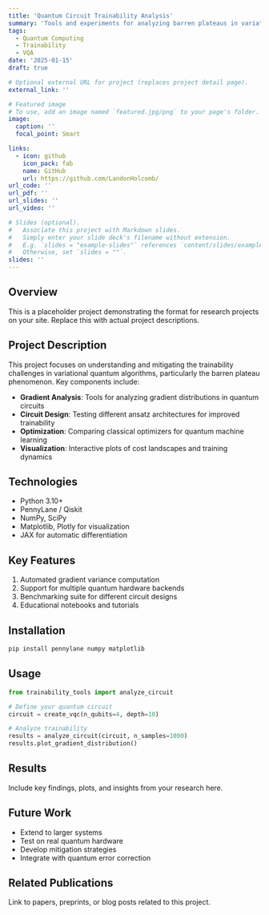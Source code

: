 ```yaml
---
title: 'Quantum Circuit Trainability Analysis'
summary: 'Tools and experiments for analyzing barren plateaus in variational quantum algorithms'
tags:
  - Quantum Computing
  - Trainability
  - VQA
date: '2025-01-15'
draft: true

# Optional external URL for project (replaces project detail page).
external_link: ''

# Featured image
# To use, add an image named `featured.jpg/png` to your page's folder.
image:
  caption: ''
  focal_point: Smart

links:
  - icon: github
    icon_pack: fab
    name: GitHub
    url: https://github.com/LandonHolcomb/
url_code: ''
url_pdf: ''
url_slides: ''
url_video: ''

# Slides (optional).
#   Associate this project with Markdown slides.
#   Simply enter your slide deck's filename without extension.
#   E.g. `slides = "example-slides"` references `content/slides/example-slides.md`.
#   Otherwise, set `slides = ""`.
slides: ''
---
```


## Overview

This is a placeholder project demonstrating the format for research projects on your site. Replace this with actual project descriptions.

## Project Description

This project focuses on understanding and mitigating the trainability challenges in variational quantum algorithms, particularly the barren plateau phenomenon. Key components include:

- **Gradient Analysis**: Tools for analyzing gradient distributions in quantum circuits
- **Circuit Design**: Testing different ansatz architectures for improved trainability
- **Optimization**: Comparing classical optimizers for quantum machine learning
- **Visualization**: Interactive plots of cost landscapes and training dynamics

## Technologies

- Python 3.10+
- PennyLane / Qiskit
- NumPy, SciPy
- Matplotlib, Plotly for visualization
- JAX for automatic differentiation

## Key Features

1. Automated gradient variance computation
2. Support for multiple quantum hardware backends
3. Benchmarking suite for different circuit designs
4. Educational notebooks and tutorials

## Installation

```bash
pip install pennylane numpy matplotlib
```

## Usage

```python
from trainability_tools import analyze_circuit

# Define your quantum circuit
circuit = create_vqc(n_qubits=4, depth=10)

# Analyze trainability
results = analyze_circuit(circuit, n_samples=1000)
results.plot_gradient_distribution()
```

## Results

Include key findings, plots, and insights from your research here.

## Future Work

- Extend to larger systems
- Test on real quantum hardware
- Develop mitigation strategies
- Integrate with quantum error correction

## Related Publications

Link to papers, preprints, or blog posts related to this project.
